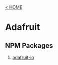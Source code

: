[< HOME](../README.md)
# Adafruit

## NPM Packages
1. [adafruit-io](https://github.com/adafruit/adafruit-io-node)